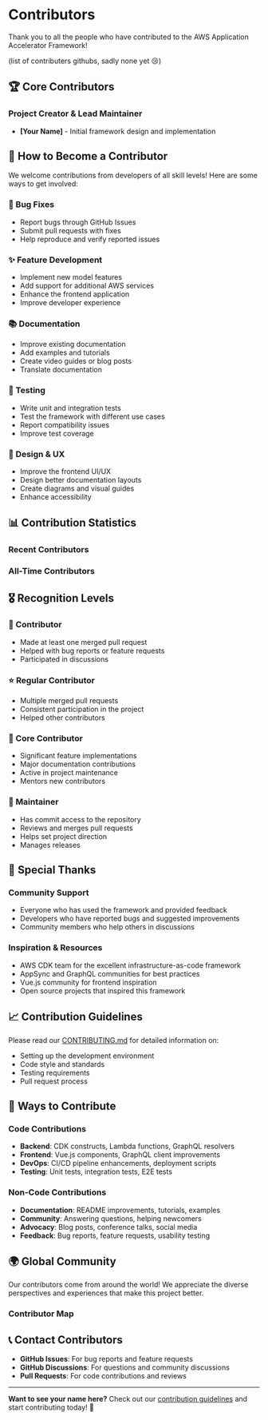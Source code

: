 # Contributors

Thank you to all the people who have contributed to the AWS Application Accelerator Framework!

(list of contributers githubs, sadly none yet 😢)

## 🏆 Core Contributors

### Project Creator & Lead Maintainer
- **[Your Name]** - Initial framework design and implementation

## 🤝 How to Become a Contributor

We welcome contributions from developers of all skill levels! Here are some ways to get involved:

### 🐛 Bug Fixes
- Report bugs through GitHub Issues
- Submit pull requests with fixes
- Help reproduce and verify reported issues

### ✨ Feature Development
- Implement new model features
- Add support for additional AWS services
- Enhance the frontend application
- Improve developer experience

### 📚 Documentation
- Improve existing documentation
- Add examples and tutorials
- Create video guides or blog posts
- Translate documentation

### 🧪 Testing
- Write unit and integration tests
- Test the framework with different use cases
- Report compatibility issues
- Improve test coverage

### 🎨 Design & UX
- Improve the frontend UI/UX
- Design better documentation layouts
- Create diagrams and visual guides
- Enhance accessibility

## 📊 Contribution Statistics

<!-- This section will be updated as contributions come in -->

### Recent Contributors
<!-- GitHub will automatically populate this -->

### All-Time Contributors
<!-- This will be maintained as the project grows -->

## 🎖️ Recognition Levels

### 🌟 Contributor
- Made at least one merged pull request
- Helped with bug reports or feature requests
- Participated in discussions

### ⭐ Regular Contributor
- Multiple merged pull requests
- Consistent participation in the project
- Helped other contributors

### 🏅 Core Contributor
- Significant feature implementations
- Major documentation contributions
- Active in project maintenance
- Mentors new contributors

### 👑 Maintainer
- Has commit access to the repository
- Reviews and merges pull requests
- Helps set project direction
- Manages releases

## 🙏 Special Thanks

### Community Support
- Everyone who has used the framework and provided feedback
- Developers who have reported bugs and suggested improvements
- Community members who help others in discussions

### Inspiration & Resources
- AWS CDK team for the excellent infrastructure-as-code framework
- AppSync and GraphQL communities for best practices
- Vue.js community for frontend inspiration
- Open source projects that inspired this framework

## 📈 Contribution Guidelines

Please read our [CONTRIBUTING.md](CONTRIBUTING.md) for detailed information on:
- Setting up the development environment
- Code style and standards
- Testing requirements
- Pull request process

## 🎯 Ways to Contribute

### Code Contributions
- **Backend**: CDK constructs, Lambda functions, GraphQL resolvers
- **Frontend**: Vue.js components, GraphQL client improvements
- **DevOps**: CI/CD pipeline enhancements, deployment scripts
- **Testing**: Unit tests, integration tests, E2E tests

### Non-Code Contributions
- **Documentation**: README improvements, tutorials, examples
- **Community**: Answering questions, helping newcomers
- **Advocacy**: Blog posts, conference talks, social media
- **Feedback**: Bug reports, feature requests, usability testing

## 🌍 Global Community

Our contributors come from around the world! We appreciate the diverse perspectives and experiences that make this project better.

### Contributor Map
<!-- This could be populated with a world map showing contributor locations -->

## 📞 Contact Contributors

- **GitHub Issues**: For bug reports and feature requests
- **GitHub Discussions**: For questions and community discussions
- **Pull Requests**: For code contributions and reviews

---

**Want to see your name here?** Check out our [contribution guidelines](CONTRIBUTING.md) and start contributing today! 🚀
